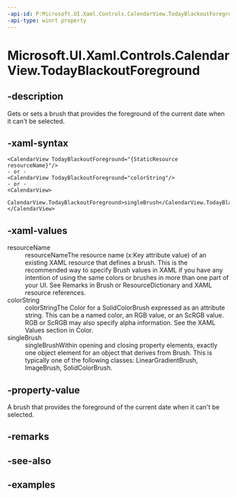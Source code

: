 ```yaml
---
-api-id: P:Microsoft.UI.Xaml.Controls.CalendarView.TodayBlackoutForeground
-api-type: winrt property
---
```


# Microsoft.UI.Xaml.Controls.CalendarView.TodayBlackoutForeground

<!--
public Microsoft.UI.Xaml.Media.Brush TodayBlackoutForeground { get; set; }
-->


## -description

Gets or sets a brush that provides the foreground of the current date when it can't be selected.

## -xaml-syntax

```xaml
<CalendarView TodayBlackoutForeground="{StaticResource resourceName}"/>
- or -
<CalendarView TodayBlackoutForeground="colorString"/>
- or -
<CalendarView>
  CalendarView.TodayBlackoutForeground>singleBrush</CalendarView.TodayBlackoutForeground>
</CalendarView>

```

## -xaml-values

<dl><dt>resourceName</dt><dd>resourceNameThe resource name (x:Key attribute value) of an existing XAML resource that defines a brush. This is the recommended way to specify Brush values in XAML if you have any intention of using the same colors or brushes in more than one part of your UI. See Remarks in Brush or ResourceDictionary and XAML resource references.</dd>
<dt>colorString</dt><dd>colorStringThe Color for a SolidColorBrush expressed as an attribute string. This can be a named color, an RGB value, or an ScRGB value. RGB or ScRGB may also specify alpha information. See the XAML Values section in Color.</dd>
<dt>singleBrush</dt><dd>singleBrushWithin opening and closing property elements, exactly one object element for an object that derives from Brush. This is typically one of the following classes: LinearGradientBrush, ImageBrush, SolidColorBrush.</dd>
</dl>

## -property-value

A brush that provides the foreground of the current date when it can't be selected.

## -remarks

## -see-also

## -examples


